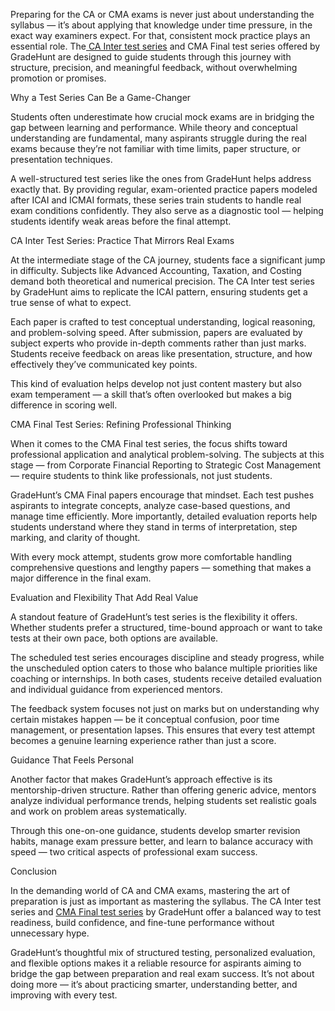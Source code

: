 Preparing for the CA or CMA exams is never just about understanding the syllabus — it’s about applying that knowledge under time pressure, in the exact way examiners
expect. For that, consistent mock practice plays an essential role. The[ CA Inter test series](https://gradehunt.com/ca-inter-test-series) and CMA Final test series offered by GradeHunt are designed to guide students
through this journey with structure, precision, and meaningful feedback, without overwhelming promotion or promises.

Why a Test Series Can Be a Game-Changer

Students often underestimate how crucial mock exams are in bridging the gap between learning and performance. While theory and conceptual understanding are fundamental, many aspirants struggle during the real exams because they’re not familiar with time limits, paper structure, or presentation techniques.

A well-structured test series like the ones from GradeHunt helps address exactly that. By providing regular, exam-oriented practice papers modeled after ICAI and ICMAI formats, these series train students to handle real exam conditions confidently. They also serve as a diagnostic tool — helping students identify weak areas before the final attempt.

CA Inter Test Series: Practice That Mirrors Real Exams

At the intermediate stage of the CA journey, students face a significant jump in difficulty. Subjects like Advanced Accounting, Taxation, and Costing demand both theoretical and numerical precision. The CA Inter test series by GradeHunt aims to replicate the ICAI pattern, ensuring students get a true sense of what to expect.

Each paper is crafted to test conceptual understanding, logical reasoning, and problem-solving speed. After submission, papers are evaluated by subject experts who provide in-depth comments rather than just marks. Students receive feedback on areas like presentation, structure, and how effectively they’ve communicated key points.

This kind of evaluation helps develop not just content mastery but also exam temperament — a skill that’s often overlooked but makes a big difference in scoring well.

CMA Final Test Series: Refining Professional Thinking

When it comes to the CMA Final test series, the focus shifts toward professional application and analytical problem-solving. The subjects at this stage — from Corporate Financial Reporting to Strategic Cost Management — require students to think like professionals, not just students.

GradeHunt’s CMA Final papers encourage that mindset. Each test pushes aspirants to integrate concepts, analyze case-based questions, and manage time efficiently. More importantly, detailed evaluation reports help students understand where they stand in terms of interpretation, step marking, and clarity of thought.

With every mock attempt, students grow more comfortable handling comprehensive questions and lengthy papers — something that makes a major difference in the final exam.

Evaluation and Flexibility That Add Real Value

A standout feature of GradeHunt’s test series is the flexibility it offers. Whether students prefer a structured, time-bound approach or want to take tests at their own pace, both options are available.

The scheduled test series encourages discipline and steady progress, while the unscheduled option caters to those who balance multiple priorities like coaching or internships. In both cases, students receive detailed evaluation and individual guidance from experienced mentors.

The feedback system focuses not just on marks but on understanding why certain mistakes happen — be it conceptual confusion, poor time management, or presentation lapses. This ensures that every test attempt becomes a genuine learning experience rather than just a score.

Guidance That Feels Personal

Another factor that makes GradeHunt’s approach effective is its mentorship-driven structure. Rather than offering generic advice, mentors analyze individual performance trends, helping students set realistic goals and work on problem areas systematically.

Through this one-on-one guidance, students develop smarter revision habits, manage exam pressure better, and learn to balance accuracy with speed — two critical aspects of professional exam success.

Conclusion

In the demanding world of CA and CMA exams, mastering the art of preparation is just as important as mastering the syllabus. The CA Inter test series and 
[CMA Final test series](https://gradehunt.com/course/cma-test-series) by GradeHunt offer a balanced way to test readiness, build confidence, and fine-tune performance without unnecessary hype.

GradeHunt’s thoughtful mix of structured testing, personalized evaluation, and flexible options makes it a reliable resource for aspirants aiming to bridge the gap between preparation and real exam success. It’s not about doing more — it’s about practicing smarter, understanding better, and improving with every test.
